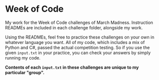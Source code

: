 # Week of Code
My work for the Week of Code challenges of March Madness. Instruction READMEs are included in each challenge folder, alongside my work.

Using the READMEs, feel free to practice these challenges on your own in whatever language you want. All of my code, which includes a mix of Python and C#, passed the actual competition testing. So if you use the given `input.txt` in your practice, you can check your answers by simply running my code.

**Contents of each `input.txt` in these challenges are unique to my particular "group".**
